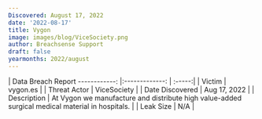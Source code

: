 ```yaml
---
Discovered: August 17, 2022
date: '2022-08-17'
title: Vygon
image: images/blog/ViceSociety.png
author: Breachsense Support
draft: false
yearmonths: 2022/august
---
```



| Data Breach Report
------------:     |:-------------:    | :-----:|
| Victim      | vygon.es      | 
| Threat Actor      | ViceSociety      | 
| Date Discovered      | Aug 17, 2022      | 
| Description      | At Vygon we manufacture and distribute high value-added surgical medical material in hospitals.      | 
| Leak Size      | N/A      | 

